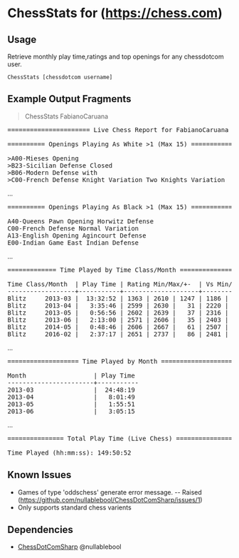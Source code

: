 # ChessStats for (https://chess.com)

## Usage
Retrieve monthly play time,ratings and top openings for any chessdotcom user. 

    ChessStats [chessdotcom username]

## Example Output Fragments

> ChessStats FabianoCaruana

<pre>
====================== Live Chess Report for FabianoCaruana - 19/03/2020 =======================

========== Openings Playing As White >1 (Max 15) ===========  
  
>A00-Mieses Opening                                                          |   98
>B23-Sicilian Defense Closed                                                 |   32
>B06-Modern Defense with                                                     |   23
>C00-French Defense Knight Variation Two Knights Variation                   |   21
</pre>
...
<pre>
========== Openings Playing As Black >1 (Max 15) ===========

A40-Queens Pawn Opening Horwitz Defense                                     |   54
C00-French Defense Normal Variation                                         |   35
A13-English Opening Agincourt Defense                                       |   26
E00-Indian Game East Indian Defense                                         |   23
</pre>
...
<pre>
============= Time Played by Time Class/Month ==============

Time Class/Month  | Play Time | Rating Min/Max/+-  | Vs Min/BestWin/Max | Win  | Loss | Draw | Tot.
------------------+-----------+--------------------+--------------------+------+------+------+------
Blitz     2013-03 |  13:32:52 | 1363 | 2610 | 1247 | 1186 | 2517 | 2580 |  158 |   12 |    6 |  176
Blitz     2013-04 |   3:35:46 | 2599 | 2630 |   31 | 2220 | 2564 | 2571 |   30 |    7 |    8 |   45
Blitz     2013-05 |   0:56:56 | 2602 | 2639 |   37 | 2316 | 2328 | 2523 |    6 |    3 |    1 |   10
Blitz     2013-06 |   2:13:00 | 2571 | 2606 |   35 | 2403 | 2474 | 2484 |    7 |    5 |    2 |   14
Blitz     2014-05 |   0:48:46 | 2606 | 2667 |   61 | 2507 | 2523 | 2523 |    6 |    1 |    1 |    8
Blitz     2016-02 |   2:37:17 | 2651 | 2737 |   86 | 2481 | 2506 | 2511 |    9 |    2 |    4 |   15
</pre>
...
<pre>
=================== Time Played by Month ===================

Month                  | Play Time
-----------------------+-----------
2013-03                |  24:48:19
2013-04                |   8:01:49
2013-05                |   1:55:51
2013-06                |   3:05:15
</pre>
...
<pre>
=============== Total Play Time (Live Chess) ===============

Time Played (hh:mm:ss): 149:50:52
</pre>

## Known Issues
- Games of type 'oddschess' generate error message.
-- Raised (https://github.com/nullablebool/ChessDotComSharp/issues/1)
- Only supports standard chess varients

## Dependencies

- [ChessDotComSharp](https://github.com/nullablebool/ChessDotComSharp) @nullablebool

